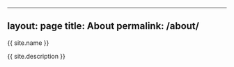 ---
layout: page
title: About
permalink: /about/
------------------

{{ site.name }}

{{ site.description }}

